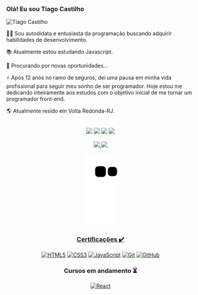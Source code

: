 ### Olá! Eu sou Tiago Castilho

<img src="https://komarev.com/ghpvc/?username=TiagoCastilho&label=Profile%20views&color=0e75b6&style=flat" width="120px" alt="Tiago Castilho" />

<p align="left">
  👋🏽 Sou autodidata e entusiasta da programação buscando adquirir habilidades de desenvolvimento.
</p>
<p align="left">
  📚 Atualmente estou estudando Javascript.
</p>
<p align="left">
  🔎 Procurando por novas oportunidades...
</p>
<p align="left">
  ⚡ Após 12 anos no ramo de seguros, dei uma pausa em minha vida profissional para seguir meu sonho de ser programador. Hoje estou me dedicando inteiramente aos estudos com o objetivo inicial de me tornar um programador front-end.
</p>
<p align="left">
  🌎 Atualmente resido em Volta Redonda-RJ.
</p>
<br/>

<div align="center"> 
  <a href="https://www.instagram.com/tiagocastilho_bm" target="_blank"><img src="https://img.shields.io/badge/-Instagram-%23E4405F?style=for-the-badge&logo=instagram&logoColor=white" target="_blank"></a>
 <a href="https://discord.gg/SuyzjPgBkN" target="_blank"><img src="https://img.shields.io/badge/Discord-7289DA?style=for-the-badge&logo=discord&logoColor=white" target="_blank"></a> 
  <a href = "mailto:tiagocastilho_bm@hotmail.com"><img src="https://img.shields.io/badge/-Gmail-%23333?style=for-the-badge&logo=gmail&logoColor=white" target="_blank"></a>
  <a href="https://www.linkedin.com/in/tiagocastilhobm" target="_blank"><img src="https://img.shields.io/badge/-LinkedIn-%230077B5?style=for-the-badge&logo=linkedin&logoColor=white" target="_blank"></a>

<div align="center">
<br/>
  <a href="https://github.com/TiagoCastilho">
  <img height="158em" src="https://github-readme-stats.vercel.app/api?username=TiagoCastilho&show_icons=true&theme=white&include_all_commits=true&count_private=true"/>
  <img height="158em" src="https://github-readme-stats.vercel.app/api/top-langs/?username=TiagoCastilho&layout=compact&langs_count=7&theme=white"/>
</div>
<div align="center">
  
  ![Snake animation](https://github.com/TiagoCastilho/TiagoCastilho/blob/output/github-contribution-grid-snake.svg)
 
</div>
  
<h3 align="center">  
  Certificações ✔️
</h3>
  
<div align="center">
  
  <a href="https://alunos.b7web.com.br/media/certificates/certificado_110727.jpg" target="_blank">![HTML5](https://img.shields.io/badge/-HTML5-E34F26?style=for-the-badge&logo=html5&logoColor=white)</a>
  <a href="https://alunos.b7web.com.br/media/certificates/certificado_110727.jpg" target="_blank">![CSS3](https://img.shields.io/badge/-CSS3-1572B6?style=for-the-badge&logo=css3)</a>
  <a href="https://alunos.b7web.com.br/media/certificates/certificado_8583567.jpg" target="_blank">![JavaScript](https://img.shields.io/badge/-JavaScript-black?style=for-the-badge&logo=javascript)</a>
  <a href="https://alunos.b7web.com.br/media/certificates/certificado_7009577.jpg" target="_blank">![Git](https://img.shields.io/badge/-Git-black?style=for-the-badge&logo=git)</a>
  <a href="https://alunos.b7web.com.br/media/certificates/certificado_7009577.jpg" target="_blank">![GitHub](https://img.shields.io/badge/-GitHub-181717?style=for-the-badge&logo=github)</a>
<br/>
</div>
  
<h3 align="center">  
  Cursos em andamento ⏳
</h3>
  
<div align="center">
  
  <a href="" target="_blank">![React](https://img.shields.io/badge/-react-black?style=for-the-badge&logo=react)</a>
  
</div>
